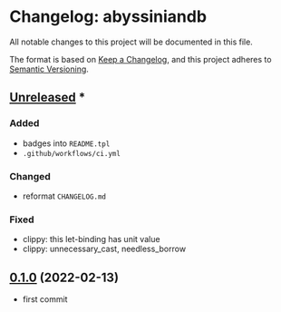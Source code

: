 # Changelog: abyssiniandb

All notable changes to this project will be documented in this file.

The format is based on [Keep a Changelog](https://keepachangelog.com/en/1.0.0/),
and this project adheres to [Semantic Versioning](https://semver.org/spec/v2.0.0.html).

## [Unreleased] *
### Added
* badges into `README.tpl`
* `.github/workflows/ci.yml`

### Changed
* reformat `CHANGELOG.md`

### Fixed
* clippy: this let-binding has unit value
* clippy: unnecessary\_cast, needless\_borrow


## [0.1.0] (2022-02-13)
* first commit

[Unreleased]: https://github.com/aki-akaguma/abyssiniandb/compare/v0.1.0..HEAD
[0.1.0]: https://github.com/aki-akaguma/abyssiniandb/releases/tag/v0.1.0
